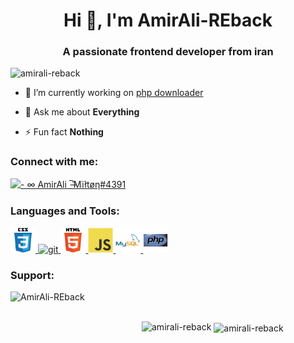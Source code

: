 <h1 align="center">Hi 👋, I'm AmirAli-REback</h1>
<h3 align="center">A passionate frontend developer from iran</h3>

<p align="left"> <img src="https://komarev.com/ghpvc/?username=amirali-reback&label=Profile%20views&color=0e75b6&style=flat" alt="amirali-reback" /> </p>

- 🔭 I’m currently working on [php downloader](https://github.com/AmirAli-REback/youtube-downloader)

- 💬 Ask me about **Everything**

- ⚡ Fun fact **Nothing**

<h3 align="left">Connect with me:</h3>
<p align="left">
<a href="https://discord.gg/- ∞ AmirAli ¯̶̄Mïłtøη#4391" target="blank"><img align="center" src="https://raw.githubusercontent.com/rahuldkjain/github-profile-readme-generator/neutral-icons/src/images/icons/Social/discord.svg" alt="- ∞ AmirAli ¯̶̄Mïłtøη#4391" height="30" width="40" /></a>
</p>

<h3 align="left">Languages and Tools:</h3>
<p align="left"> <a href="https://www.w3schools.com/css/" target="_blank"> <img src="https://raw.githubusercontent.com/devicons/devicon/master/icons/css3/css3-original-wordmark.svg" alt="css3" width="40" height="40"/> </a> <a href="https://git-scm.com/" target="_blank"> <img src="https://www.vectorlogo.zone/logos/git-scm/git-scm-icon.svg" alt="git" width="40" height="40"/> </a> <a href="https://www.w3.org/html/" target="_blank"> <img src="https://raw.githubusercontent.com/devicons/devicon/master/icons/html5/html5-original-wordmark.svg" alt="html5" width="40" height="40"/> </a> <a href="https://developer.mozilla.org/en-US/docs/Web/JavaScript" target="_blank"> <img src="https://raw.githubusercontent.com/devicons/devicon/master/icons/javascript/javascript-original.svg" alt="javascript" width="40" height="40"/> </a> <a href="https://www.mysql.com/" target="_blank"> <img src="https://raw.githubusercontent.com/devicons/devicon/master/icons/mysql/mysql-original-wordmark.svg" alt="mysql" width="40" height="40"/> </a> <a href="https://www.php.net" target="_blank"> <img src="https://raw.githubusercontent.com/devicons/devicon/master/icons/php/php-original.svg" alt="php" width="40" height="40"/> </a> </p>

<h3 align="left">Support:</h3>
<p><a href="https://www.buymeacoffee.com/AmirAli-REback"> <img align="left" src="https://cdn.buymeacoffee.com/buttons/v2/default-yellow.png" height="50" width="210" alt="AmirAli-REback" /></a></p><br><br>

<p><img align="left" src="https://github-readme-stats.vercel.app/api/top-langs?username=amirali-reback&show_icons=true&locale=en&layout=compact" alt="amirali-reback" /></p>

<p>&nbsp;<img align="center" src="https://github-readme-stats.vercel.app/api?username=amirali-reback&show_icons=true&locale=en" alt="amirali-reback" /></p>
